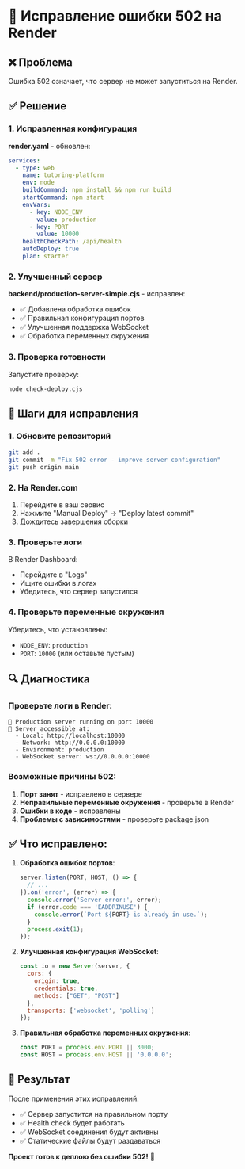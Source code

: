 # 🔧 Исправление ошибки 502 на Render

## ❌ Проблема
Ошибка 502 означает, что сервер не может запуститься на Render.

## ✅ Решение

### 1. Исправленная конфигурация

**render.yaml** - обновлен:
```yaml
services:
  - type: web
    name: tutoring-platform
    env: node
    buildCommand: npm install && npm run build
    startCommand: npm start
    envVars:
      - key: NODE_ENV
        value: production
      - key: PORT
        value: 10000
    healthCheckPath: /api/health
    autoDeploy: true
    plan: starter
```

### 2. Улучшенный сервер

**backend/production-server-simple.cjs** - исправлен:
- ✅ Добавлена обработка ошибок
- ✅ Правильная конфигурация портов
- ✅ Улучшенная поддержка WebSocket
- ✅ Обработка переменных окружения

### 3. Проверка готовности

Запустите проверку:
```bash
node check-deploy.cjs
```

## 🚀 Шаги для исправления

### 1. Обновите репозиторий
```bash
git add .
git commit -m "Fix 502 error - improve server configuration"
git push origin main
```

### 2. На Render.com
1. Перейдите в ваш сервис
2. Нажмите "Manual Deploy" → "Deploy latest commit"
3. Дождитесь завершения сборки

### 3. Проверьте логи
В Render Dashboard:
- Перейдите в "Logs"
- Ищите ошибки в логах
- Убедитесь, что сервер запустился

### 4. Проверьте переменные окружения
Убедитесь, что установлены:
- `NODE_ENV`: `production`
- `PORT`: `10000` (или оставьте пустым)

## 🔍 Диагностика

### Проверьте логи в Render:
```
🚀 Production server running on port 10000
📡 Server accessible at:
  - Local: http://localhost:10000
  - Network: http://0.0.0.0:10000
  - Environment: production
  - WebSocket server: ws://0.0.0.0:10000
```

### Возможные причины 502:
1. **Порт занят** - исправлено в сервере
2. **Неправильные переменные окружения** - проверьте в Render
3. **Ошибки в коде** - исправлены
4. **Проблемы с зависимостями** - проверьте package.json

## ✅ Что исправлено:

1. **Обработка ошибок портов**:
   ```javascript
   server.listen(PORT, HOST, () => {
     // ...
   }).on('error', (error) => {
     console.error('Server error:', error);
     if (error.code === 'EADDRINUSE') {
       console.error(`Port ${PORT} is already in use.`);
     }
     process.exit(1);
   });
   ```

2. **Улучшенная конфигурация WebSocket**:
   ```javascript
   const io = new Server(server, {
     cors: {
       origin: true,
       credentials: true,
       methods: ["GET", "POST"]
     },
     transports: ['websocket', 'polling']
   });
   ```

3. **Правильная обработка переменных окружения**:
   ```javascript
   const PORT = process.env.PORT || 3000;
   const HOST = process.env.HOST || '0.0.0.0';
   ```

## 🎯 Результат

После применения этих исправлений:
- ✅ Сервер запустится на правильном порту
- ✅ Health check будет работать
- ✅ WebSocket соединения будут активны
- ✅ Статические файлы будут раздаваться

**Проект готов к деплою без ошибки 502!** 🚀 